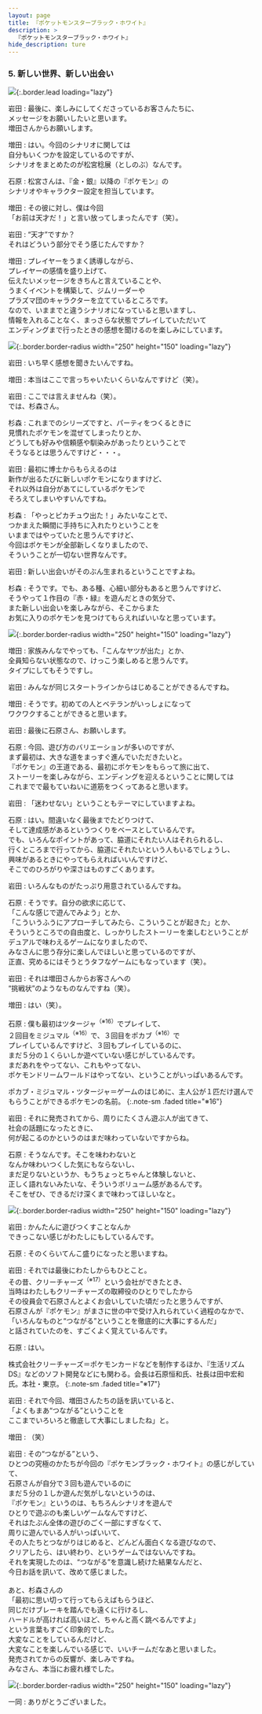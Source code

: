 ```yaml
---
layout: page
title: 『ポケットモンスターブラック・ホワイト』
description: >
  『ポケットモンスターブラック・ホワイト』
hide_description: ture
---
```


### 5. 新しい世界、新しい出会い

![](/interviews/jp/nds/irbj/vol1/img/mainvisual5.jpg){:.border.lead loading="lazy"}

岩田
: 最後に、楽しみにしてくださっているお客さんたちに、<br>メッセージをお願いしたいと思います。<br>増田さんからお願いします。

増田
: はい。今回のシナリオに関しては<br>自分もいくつかを設定しているのですが、<br>シナリオをまとめたのが松宮稔展（としのぶ）なんです。

石原
: 松宮さんは、『金・銀』以降の『ポケモン』の<br>シナリオやキャラクター設定を担当しています。

増田
: その彼に対し、僕は今回<br>「お前は天才だ！」と言い放ってしまったんです（笑）。

岩田
: “天才”ですか？<br>それはどういう部分でそう感じたんですか？

増田
: プレイヤーをうまく誘導しながら、<br>プレイヤーの感情を盛り上げて、<br>伝えたいメッセージをきちんと言えていることや、<br>うまくイベントを構築して、ジムリーダーや<br>プラズマ団のキャラクターを立てているところです。<br>なので、いままでと違うシナリオになっていると思いますし、<br>情報を入れることなく、まっさらな状態でプレイしていただいて<br>エンディングまで行ったときの感想を聞けるのを楽しみにしています。

![](/interviews/jp/nds/irbj/vol1/img/photo14.jpg){:.border.border-radius width="250" height="150" loading="lazy"}

岩田
: いち早く感想を聞きたいんですね。

増田
: 本当はここで言っちゃいたいくらいなんですけど（笑）。

岩田
: ここでは言えませんね（笑）。<br>では、杉森さん。

杉森
: これまでのシリーズですと、パーティをつくるときに<br>見慣れたポケモンを混ぜてしまったりとか、<br>どうしても好みや信頼感や馴染みがあったりということで<br>そうなるとは思うんですけど・・・。

岩田
: 最初に博士からもらえるのは<br>新作が出るたびに新しいポケモンになりますけど、<br>それ以外は自分があてにしているポケモンで<br>そろえてしまいやすいんですね。

杉森
: 「やっとピカチュウ出た！」みたいなことで、<br>つかまえた瞬間に手持ちに入れたりということを<br>いままではやっていたと思うんですけど、<br>今回はポケモンが全部新しくなりましたので、<br>そういうことが一切ない世界なんです。

岩田
: 新しい出会いがそのぶん生まれるということですよね。

杉森
: そうです。でも、ある種、心細い部分もあると思うんですけど、<br>そうやって１作目の『赤・緑』を遊んだときの気分で、<br>また新しい出会いを楽しみながら、そこからまた<br>お気に入りのポケモンを見つけてもらえればいいなと思っています。

![](/interviews/jp/nds/irbj/vol1/img/photo15.jpg){:.border.border-radius width="250" height="150" loading="lazy"}

増田
: 家族みんなでやっても、「こんなヤツが出た」とか、<br>全員知らない状態なので、けっこう楽しめると思うんです。<br>タイプにしてもそうですし。

岩田
: みんなが同じスタートラインからはじめることができるんですね。

増田
: そうです。初めての人とベテランがいっしょになって<br>ワクワクすることができると思います。

岩田
: 最後に石原さん、お願いします。

石原
: 今回、遊び方のバリエーションが多いのですが、<br>まず最初は、大きな道をまっすぐ進んでいただきたいと。<br>『ポケモン』の王道である、最初にポケモンをもらって旅に出て、<br>ストーリーを楽しみながら、エンディングを迎えるということに関しては<br>これまでで最もていねいに道筋をつくってあると思います。

岩田
: 「迷わせない」ということもテーマにしていますよね。

石原
: はい。間違いなく最後までたどりつけて、<br>そして達成感があるというつくりをベースとしているんです。<br>でも、いろんなポイントがあって、脇道にそれたい人はそれられるし、<br>行くところまで行ってから、脇道にそれたいという人もいるでしょうし、<br>興味があるときにやってもらえればいいんですけど、<br>そこでのひろがりや深さはものすごくあります。

岩田
: いろんなものがたっぷり用意されているんですね。

石原
: そうです。自分の欲求に応じて、<br>「こんな感じで遊んでみよう」とか、<br>「こういうふうにアプローチしてみたら、こういうことが起きた」とか、<br>そういうところでの自由度と、しっかりしたストーリーを楽しむということが<br>デュアルで味わえるゲームになりましたので、<br>みなさんに思う存分に楽しんでほしいと思っているのですが、<br>正直、究めるにはそうとうタフなゲームにもなっています（笑）。

岩田
: それは増田さんからお客さんへの<br>“挑戦状”のようなものなんですね（笑）。

増田
: はい（笑）。

石原
: 僕も最初はツタージャ<sup>（※16）</sup>でプレイして、<br>２回目をミジュマル<sup>（※16）</sup>で、３回目をポカブ<sup>（※16）</sup>で<br>プレイしているんですけど、３回もプレイしているのに、<br>まだ５分の１くらいしか遊べていない感じがしているんです。<br>まだあれをやってない、これもやってない、<br>ポケモンドリームワールドはやってない、ということがいっぱいあるんです。


ポカブ・ミジュマル・ツタージャ＝ゲームのはじめに、主人公が１匹だけ選んでもらうことができるポケモンの名前。
{:.note-sm .faded title="※16"}

岩田
: それに発売されてから、周りにたくさん遊ぶ人が出てきて、<br>社会の話題になったときに、<br>何が起こるのかというのはまだ味わっていないですからね。

石原
: そうなんです。そこを味わわないと<br>なんか味わいつくした気にもならないし、<br>まだ足りないというか、もうちょっとちゃんと体験しないと、<br>正しく語れないみたいな、そういうボリューム感があるんです。<br>そこをぜひ、できるだけ深くまで味わってほしいなと。

![](/interviews/jp/nds/irbj/vol1/img/photo16.jpg){:.border.border-radius width="250" height="150" loading="lazy"}

岩田
: かんたんに遊びつくすことなんか<br>できっこない感じがわたしにもしているんです。

石原
: そのくらいてんこ盛りになったと思いますね。

岩田
: それでは最後にわたしからもひとこと。<br>その昔、クリーチャーズ<sup>（※17）</sup>という会社ができたとき、<br>当時はわたしもクリーチャーズの取締役のひとりでしたから<br>その役員会で石原さんとよくお会いしていた頃だったと思うんですが、<br>石原さんが『ポケモン』がまさに世の中で受け入れられていく過程のなかで、<br>「いろんなものと“つながる”ということを徹底的に大事にするんだ」<br>と話されていたのを、すごくよく覚えているんです。

石原
: はい。


株式会社クリーチャーズ＝ポケモンカードなどを制作するほか、『生活リズムDS』などのソフト開発などにも関わる。会長は石原恒和氏、社長は田中宏和氏。本社・東京。
{:.note-sm .faded title="※17"}

岩田
: それで今回、増田さんたちの話を訊いていると、<br>「よくもまあ“つながる”ということを<br>ここまでいろいろと徹底して大事にしましたね」と。

増田
: （笑）

岩田
: その“つながる”という、<br>ひとつの究極のかたちが今回の『ポケモンブラック・ホワイト』の感じがしていて、<br>石原さんが自分で３回も遊んでいるのに<br>まだ５分の１しか遊んだ気がしないというのは、<br>『ポケモン』というのは、もちろんシナリオを遊んで<br>ひとりで遊ぶのも楽しいゲームなんですけど、<br>それはたぶん全体の遊びのごく一部にすぎなくて、<br>周りに遊んでいる人がいっぱいいて、<br>その人たちとつながりはじめると、どんどん面白くなる遊びなので、<br>クリアしたら、はい終わり、というゲームではないんですね。<br>それを実現したのは、“つながる”を意識し続けた結果なんだと、<br>今日お話を訊いて、改めて感じました。<br><br>あと、杉森さんの<br>「最初に思い切って行ってもらえばもらうほど、<br>同じだけブレーキを踏んでも遠くに行けるし、<br>ハードルが高ければ高いほど、ちゃんと高く跳べるんですよ」<br>という言葉もすごく印象的でした。<br>大変なことをしているんだけど、<br>大変なことを楽しんでいる感じで、いいチームだなあと思いました。<br>発売されてからの反響が、楽しみですね。<br>みなさん、本当にお疲れ様でした。

![](/interviews/jp/nds/irbj/vol1/img/photo17.jpg){:.border.border-radius width="250" height="150" loading="lazy"}

一同
: ありがとうございました。

